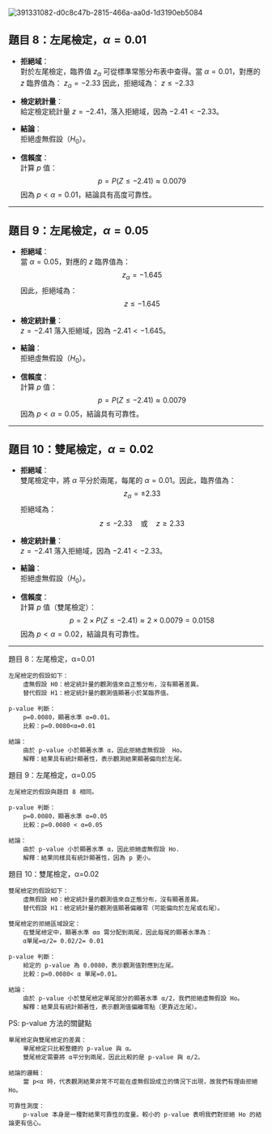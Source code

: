 ![391331082-d0c8c47b-2815-466a-aa0d-1d3190eb5084](https://github.com/user-attachments/assets/ba3e24a6-8889-4ccb-a130-4841b3348bf1)

## 題目 8：左尾檢定，$\alpha = 0.01$

- **拒絕域**：  
  對於左尾檢定，臨界值 $z_\alpha$ 可從標準常態分布表中查得。當 $\alpha = 0.01$，對應的 $z$ 臨界值為：
  $z_\alpha = -2.33$
  因此，拒絕域為：
  $z \leq -2.33$
- **檢定統計量**：  
  給定檢定統計量 $z = -2.41$，落入拒絕域，因為 $-2.41 < -2.33$。

- **結論**：  
  拒絕虛無假設（$H_0$）。

- **信賴度**：  
  計算 $p$ 值：
  $$
  p = P(Z \leq -2.41) \approx 0.0079
  $$
  因為 $p < \alpha = 0.01$，結論具有高度可靠性。

---

## 題目 9：左尾檢定，$\alpha = 0.05$

- **拒絕域**：  
  當 $\alpha = 0.05$，對應的 $z$ 臨界值為：
  $$
  z_\alpha = -1.645
  $$
  因此，拒絕域為：
  $$
  z \leq -1.645
  $$

- **檢定統計量**：  
  $z = -2.41$ 落入拒絕域，因為 $-2.41 < -1.645$。

- **結論**：  
  拒絕虛無假設（$H_0$）。

- **信賴度**：  
  計算 $p$ 值：
  $$
  p = P(Z \leq -2.41) \approx 0.0079
  $$
  因為 $p < \alpha = 0.05$，結論具有可靠性。

---

## 題目 10：雙尾檢定，$\alpha = 0.02$

- **拒絕域**：  
  雙尾檢定中，將 $\alpha$ 平分於兩尾，每尾的 $\alpha = 0.01$。因此，臨界值為：
  $$
  z_\alpha = \pm 2.33
  $$
  拒絕域為：
  $$
  z \leq -2.33 \quad \text{或} \quad z \geq 2.33
  $$

- **檢定統計量**：  
  $z = -2.41$ 落入拒絕域，因為 $-2.41 < -2.33$。

- **結論**：  
  拒絕虛無假設（$H_0$）。

- **信賴度**：  
  計算 $p$ 值（雙尾檢定）：
  $$
  p = 2 \times P(Z \leq -2.41) \approx 2 \times 0.0079 = 0.0158
  $$
  因為 $p < \alpha = 0.02$，結論具有可靠性。

---











題目 8：左尾檢定，α=0.01

    左尾檢定的假設如下：
        虛無假設 H0：檢定統計量的觀測值來自正態分布，沒有顯著差異。
        替代假設 H1：檢定統計量的觀測值顯著小於某臨界值。

    p-value 判斷：
        p=0.0080，顯著水準 α=0.01。
        比較：p=0.0080<α=0.01

    結論：
        由於 p-value 小於顯著水準 α，因此拒絕虛無假設  Ho。
        解釋：結果具有統計顯著性，表示觀測結果顯著偏向於左尾。

題目 9：左尾檢定，α=0.05

    左尾檢定的假設與題目 8 相同。

    p-value 判斷：
        p=0.0080，顯著水準 α=0.05
        比較：p=0.0080 < α=0.05

    結論：
        由於 p-value 小於顯著水準 α，因此拒絕虛無假設 Ho.
        解釋：結果同樣具有統計顯著性，因為 p 更小。

題目 10：雙尾檢定，α=0.02

    雙尾檢定的假設如下：
        虛無假設 H0：檢定統計量的觀測值來自正態分布，沒有顯著差異。
        替代假設 H1：檢定統計量的觀測值顯著偏離零（可能偏向於左尾或右尾）。

    雙尾檢定的拒絕區域設定：
        在雙尾檢定中，顯著水準 αα 需分配到兩尾，因此每尾的顯著水準為：
        α單尾=α/2= 0.02/2= 0.01
       
    p-value 判斷：
        給定的 p-value 為 0.0080，表示觀測值對應到左尾。
        比較：p=0.0080< α 單尾=0.01。

    結論：
        由於 p-value 小於雙尾檢定單尾部分的顯著水準 α/2，我們拒絕虛無假設 Ho。
        解釋：結果具有統計顯著性，表示觀測值偏離零點（更靠近左尾）。

  PS: 
  p-value 方法的關鍵點

    單尾檢定與雙尾檢定的差異：
        單尾檢定只比較整體的 p-value 與 α。
        雙尾檢定需要將 α平分到兩尾，因此比較的是 p-value 與 α/2。

    結論的邏輯：
        當 p<α 時，代表觀測結果非常不可能在虛無假設成立的情況下出現，故我們有理由拒絕 Ho。

    可靠性測度：
        p-value 本身是一種對結果可靠性的度量。較小的 p-value 表明我們對拒絕 Ho 的結論更有信心。
